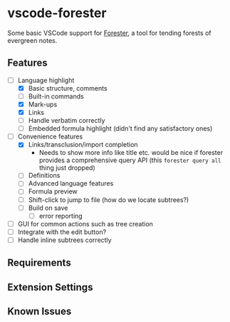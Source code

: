 # vscode-forester

Some basic VSCode support for [Forester](https://www.jonmsterling.com/jms-005P.xml), a tool for tending forests of evergreen notes.

## Features

- [ ] Language highlight
  - [X] Basic structure, comments
  - [ ] Built-in commands
  - [X] Mark-ups
  - [X] Links
  - [ ] Handle verbatim correctly
  - [ ] Embedded formula highlight (didn't find any satisfactory ones)
- [ ] Convenience features
  - [X] Links/transclusion/import completion
    - Needs to show more info like title etc. would be nice if forester provides a comprehensive query API (this `forester query all` thing just dropped)
  - [ ] Definitions
  - [ ] Advanced language features
  - [ ] Formula preview
  - [ ] Shift-click to jump to file (how do we locate subtrees?)
  - [ ] Build on save
    - [ ] error reporting
- [ ] GUI for common actions such as tree creation
- [ ] Integrate with the edit button?
- [ ] Handle inline subtrees correctly

## Requirements

## Extension Settings

## Known Issues
